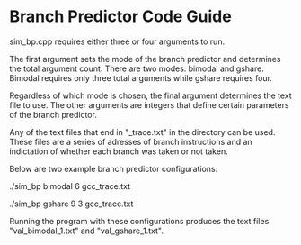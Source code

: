 # Branch Predictor Code Guide


sim_bp.cpp requires either three or four arguments to run.

The first argument sets the mode of the branch predictor and determines the total argument count.
There are two modes: bimodal and gshare.
Bimodal requires only three total arguments while gshare requires four.

Regardless of which mode is chosen, the final argument determines the text file to use.
The other arguments are integers that define certain parameters of the branch predictor.

Any of the text files that end in "_trace.txt" in the directory can be used.
These files are a series of adresses of branch instructions and an indictation of whether each branch was taken or not taken.

Below are two example branch predictor configurations:

./sim_bp bimodal 6 gcc_trace.txt

./sim_bp gshare 9 3 gcc_trace.txt

Running the program with these configurations produces the text files "val_bimodal_1.txt" and "val_gshare_1.txt".
